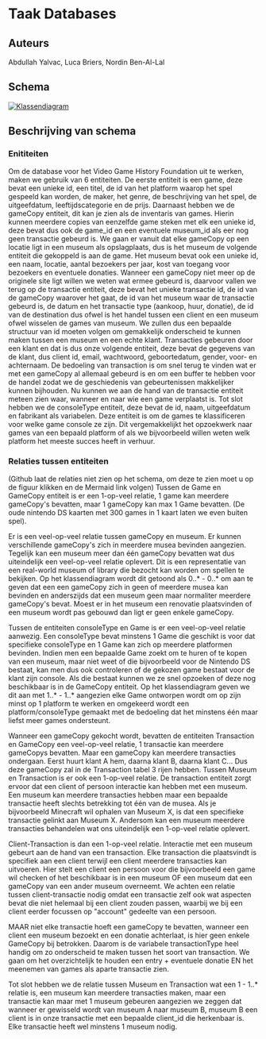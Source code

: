 # Taak Databases
## Auteurs
Abdullah Yalvac,
Luca Briers,
Nordin Ben-Al-Lal

## Schema  

[![Klassendiagram](https://mermaid.ink/img/pako:eNqFVE2PmzAQ_SuWj1U2AkJ2E1T10OzHpVtV3VxaIVVemGStgo1ss20a5b93bJJggzYLB-znx8zzm7H3tJAl0IwWFdP6lrOtYnUuSq6gMFwK8nmdC7dGHlgNZJ8Lgs8XKbaEbBH5xcsOejKKI2i4qcAjFVJoWcF614yoJbxCJRtQAboFoWDA04XijZXT4bfMAFFQAdNgxx3KhSFsCysrlm94wfofNpVkhjSKF8g95OK0pcdWQ1uHm6odNtQqcKsBUEk_gc39yjU3UulvoH4AU35mEEYxUcA9gA-XUrgYmgSq1sjVrLPfl2Z6_Cyv87jimCHEbG1WsuEQwoPdOSe9uL2bdwKN8VZsAb04WBPDO_UumCd_5dSEpg4UHj0kUDNehVCDIf5I5esjz1yZl17aiYqdUg6aZ1wnsuFKm68OPpwl9k0Z6LzQrKPANRPtBr1p1UADKxVofS_Vd2gYt9BbXeuZ9tCVa7cfl3A3LuzFmr7ZKy6hO8U5jXNKPl5dfcJhNJ1-wNlJQUexo34tZHanJhe-ixgxoMZ90Fz4DT0kjrJfIsde9vd4xzYk1mP70gmtQWHDlXjbOZtzal4A9dEMhyVTv3OKFiGPtUY-7URBsw2rNExo25RYsOPteEYbJn5KiXOj2m5Ksz39S7NFPI1nN_N4tkyvl9FiEU_ojmaz6Ty5SaL5Yp4mSTSLlocJ_ef-j6dRgu8yncXX6SKZp-mEQmkvk8fj5Ww_Jxl3buWo4vAf1kDkzg?type=png)](https://mermaid.live/edit#pako:eNqFVE2PmzAQ_SuWj1U2AkJ2E1T10OzHpVtV3VxaIVVemGStgo1ss20a5b93bJJggzYLB-znx8zzm7H3tJAl0IwWFdP6lrOtYnUuSq6gMFwK8nmdC7dGHlgNZJ8Lgs8XKbaEbBH5xcsOejKKI2i4qcAjFVJoWcF614yoJbxCJRtQAboFoWDA04XijZXT4bfMAFFQAdNgxx3KhSFsCysrlm94wfofNpVkhjSKF8g95OK0pcdWQ1uHm6odNtQqcKsBUEk_gc39yjU3UulvoH4AU35mEEYxUcA9gA-XUrgYmgSq1sjVrLPfl2Z6_Cyv87jimCHEbG1WsuEQwoPdOSe9uL2bdwKN8VZsAb04WBPDO_UumCd_5dSEpg4UHj0kUDNehVCDIf5I5esjz1yZl17aiYqdUg6aZ1wnsuFKm68OPpwl9k0Z6LzQrKPANRPtBr1p1UADKxVofS_Vd2gYt9BbXeuZ9tCVa7cfl3A3LuzFmr7ZKy6hO8U5jXNKPl5dfcJhNJ1-wNlJQUexo34tZHanJhe-ixgxoMZ90Fz4DT0kjrJfIsde9vd4xzYk1mP70gmtQWHDlXjbOZtzal4A9dEMhyVTv3OKFiGPtUY-7URBsw2rNExo25RYsOPteEYbJn5KiXOj2m5Ksz39S7NFPI1nN_N4tkyvl9FiEU_ojmaz6Ty5SaL5Yp4mSTSLlocJ_ef-j6dRgu8yncXX6SKZp-mEQmkvk8fj5Ww_Jxl3buWo4vAf1kDkzg)

## Beschrijving van schema
### Enititeiten
Om de database voor het Video Game History Foundation uit te werken, maken we gebruik van 6 entiteiten. De eerste entiteit is een game, deze bevat een unieke id, een titel, de id van het platform waarop het spel gespeeld kan worden, de maker, het genre, de beschrijving van het spel, de uitgeefdatum, leeftijdscategorie en de prijs. Daarnaast hebben we de gameCopy entiteit, dit kan je zien als de inventaris van games. Hierin kunnen meerdere copies van eenzelfde game steken met elk een unieke id, deze bevat dus ook de game_id en een eventuele museum_id als eer nog geen transactie gebeurd is. We gaan er vanuit dat elke gameCopy op een locatie ligt in een museum als opslagplaats, dus is het museum de volgende entiteit die gekoppeld is aan de game. Het museum bevat ook een unieke id, een naam, locatie, aantal bezoekers per jaar, kost van toegang voor bezoekers en eventuele donaties. Wanneer een gameCopy niet meer op de originele site ligt willen we weten wat ermee gebeurd is, daarvoor vallen we terug op de transactie entiteit, deze bevat het unieke transactie id, de id van de gameCopy waarover het gaat, de id van het museum waar de transactie gebeurd is, de datum en het transactie type (aankoop, huur, donatie), de id van de destination dus ofwel is het handel tussen een client en een museum ofwel wisselen de games van museum. We zullen dus een bepaalde structuur van id moeten volgen om gemakkelijk onderscheid te kunnen maken tussen een museum en een echte klant. Transacties gebeuren door een klant en dat is dus onze volgende entiteit, deze bevat de gegevens van de klant, dus client id, email, wachtwoord, geboortedatum, gender, voor- en achternaam. De bedoeling van transaction is om snel terug te vinden wat er met een gameCopy al allemaal gebeurd is en om een buffer te hebben voor de handel zodat we de geschiedenis van gebeurtenissen makkelijker kunnen bijhouden. Nu kunnen we aan de hand van de transactie entiteit meteen zien waar, wanneer en naar wie een game verplaatst is. Tot slot hebben we de consoleType entiteit, deze bevat de id, naam, uitgeefdatum en fabrikant als variabelen. Deze entiteit is om de games te klassificeren voor welke game console ze zijn. Dit vergemakkelijkt het opzoekwerk naar games van een bepaald platform of als we bijvoorbeeld willen weten welk platform het meeste succes heeft in verhuur.

### Relaties tussen entiteiten 
(Github laat de relaties niet zien op het schema, om deze te zien moet u op de figuur klikken en de Mermaid link volgen)
Tussen de Game en GameCopy entiteit is er een 1-op-veel relatie, 1 game kan meerdere gameCopy's bevatten, maar 1 gameCopy kan max 1 Game bevatten. (De oude nintendo DS kaarten met 300 games in 1 kaart laten we even buiten spel).

Er is een veel-op-veel relatie tussen gameCopy en museum. Er kunnen verschillende gameCopy's zich in meerdere musea bevinden aangezien. Tegelijk kan een museum meer dan één gameCopy bevatten wat dus uiteindelijk een veel-op-veel relatie oplevert. Dit is een representatie van een real-world museum of library die bezocht kan worden om spellen te bekijken. Op het klassendiagram wordt dit getoond als 0..* - 0..* om aan te geven dat een een gameCopy zich in geen of meerdere musea kan bevinden en anderszijds dat een museum geen maar normaliter meerdere gameCopy's bevat. Moest er in het museum een renovatie plaatsvinden of een museum wordt pas gebouwd dan ligt er geen enkele gameCopy.

Tussen de entiteiten consoleType en Game is er een veel-op-veel relatie aanwezig. Een consoleType bevat minstens 1 Game die geschikt is voor dat specifieke consoleType en 1 Game kan zich op meerdere platformen bevinden. Indien men een bepaalde Game zoekt om te huren of te kopen van een museum, maar niet weet of die bijvoorbeeld voor de Nintendo DS bestaat, kan men dus ook controleren of de gekozen game bestaat voor de klant zijn console. Als die bestaat kunnen we ze snel opzoeken of deze nog beschikbaar is in de GameCopy entiteit. Op het klassendiagram geven we dit aan met 1..* - 1..* aangezien elke Game ontworpen wordt om op zijn minst op 1 platform te werken en omgekeerd wordt een platform/consoleType gemaakt met de bedoeling dat het minstens één maar liefst meer games ondersteunt.

Wanneer een gameCopy gekocht wordt, bevatten de entiteiten Transaction en GameCopy een veel-op-veel relatie, 1 transactie kan meerdere gameCopys bevatten. Maar een gameCopy kan meerdere transacties ondergaan. Eerst huurt klant A hem, daarna klant B, daarna klant C... Dus deze gameCopy zal in de Transaction tabel 3 rijen hebben. 
Tussen Museum en Transaction is er ook een 1-op-veel relatie. De transaction entiteit zorgt ervoor dat een client of persoon interactie kan hebben met een museum. Een museum kan meerdere transacties hebben maar een bepaalde transactie heeft slechts betrekking tot één van de musea. Als je bijvoorbeeld Minecraft wil ophalen van Museum X, is dat een specifieke transactie gelinkt aan Museum X. Andersom kan een museum meerdere transacties behandelen wat ons uiteindelijk een 1-op-veel relatie oplevert. 

Client-Transaction is dan een 1-op-veel relatie. Interactie met een museum gebeurt aan de hand van een transaction. Elke transaction die plaatsvindt is specifiek aan een client terwijl een client meerdere transacties kan uitvoeren. Hier stelt een client een persoon voor die bijvoorbeeld een game wil checken of het beschikbaar is in een museum OF een museum dat een gameCopy van een ander museum overneemt. We achten een relatie tussen client-transactie nodig omdat een transactie zelf ook wat aspecten bevat die niet helemaal bij een client zouden passen, waarbij we bij een client eerder focussen op "account" gedeelte van een persoon.

MAAR niet elke transactie hoeft een gameCopy te bevatten, wanneer een client een museum bezoekt en een donatie achterlaat, is hier geen enkele GameCopy bij betrokken. Daarom is de variabele transactionType heel handig om zo onderscheid te maken tussen het soort van transaction. We gaan om het overzichtelijk te houden een entry + eventuele donatie EN het meenemen van games als aparte transactie zien.  

Tot slot hebben we de relatie tussen Museum en Transaction wat een 1 - 1..* relatie is, een museum kan meerdere transacties maken, maar een transactie kan maar met 1 museum gebeuren aangezien we zeggen dat wanneer er gewisseld wordt van museum A naar museum B, museum B een client is in onze transactie met een bepaalde client_id die herkenbaar is. Elke transactie heeft wel minstens 1 museum nodig.



